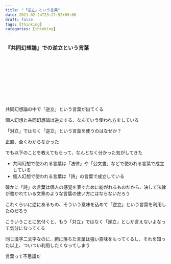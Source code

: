 ```yaml
---
title: "「逆立」という言葉"
date: 2021-02-24T23:27:52+09:00
draft: false
tags: [thinking]
categories: [thinking]
---
```


### 『共同幻想論』での逆立という言葉


<div class="iframely-embed"><div class="iframely-responsive" style="height: 140px; padding-bottom: 0;"><a href="https://www.kadokawa.co.jp/product/321912000008/" data-iframely-url="//cdn.iframe.ly/xl4c3m4"></a></div></div><script async src="//cdn.iframe.ly/embed.js" charset="utf-8"></script>


共同幻想論の中で「逆立」という言葉が出てくる

個人幻想と共同幻想論は逆立する、なんていう使われ方をしている

「対立」ではなく「逆立」という言葉を使うのはなぜか？

正直、全くわからなかった

でも以下のことを教えてもらって、なんとなく分かった気がしてきた

- 共同幻想で使われる言葉は「法律」や「公文書」などで使われる言葉で成立している
- 個人幻想で使われる言葉は「詩」の言葉で成立している

確かに「詩」の言葉は個人の感覚を表すために紡がれるものだから、決して法律が書かれている文章のような言葉の使い方にはならないだろう

これくらいに逆にあるもの、そういう意味を込めて「逆立」という言葉を利用したのだろう

こういうことに気付くと、もう「対立」ではなく「逆立」としか言えないよなって気分になってくる

同じ漢字二文字なのに、腑に落ちた言葉は強い意味をもってくるし、それを知った以上、ついつい利用したくなってしまう

言葉って不思議だ




